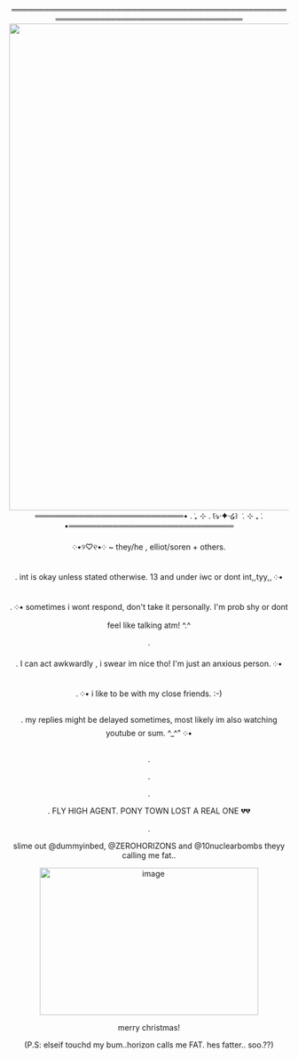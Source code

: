 
<div align="center"> 
════════════════════════════════════════════════════════════════════════════════════
 <div align="center">
   
<img width="1182" height="876" alt="image" src="https://github.com/user-attachments/assets/854a4d18-af70-4797-9da3-011d3982dd2b" />

   
 <div align="center">


 <div align="center">
═══════════════════════════• . ݁₊ ⊹ . ݁꒰ঌ·✦·໒꒱ ݁ . ⊹ ₊ ݁. •══════════════════════════════










 ༶•୨♡୧•༶ ~ they/he , elliot/soren + others.

. int is okay unless stated otherwise. 13 and under iwc or dont int,,tyy,,  ༶•

.   ༶• sometimes i wont respond, don't take it personally. I'm prob shy or dont feel like talking atm! ^.^

.

. I can act awkwardly , i swear im nice tho! I'm just an anxious person. ༶•

.    ༶• i like to be with my close friends. :-)

. my replies might be delayed sometimes, most likely im also watching youtube or sum. ^_^" ༶•

.

.

.

. FLY HIGH AGENT. PONY TOWN LOST A REAL ONE 💔💔

.

slime out @dummyinbed, @ZEROHORIZONS and @10nuclearbombs theyy calling me fat..

<img width="394" height="265" alt="image" src="https://github.com/user-attachments/assets/7d6da2ae-02f0-4fe8-be79-62ee2b536fdb" />

merry christmas!




(P.S: elseif touchd my bum..horizon calls me FAT. hes fatter.. soo.??)








<!--
**sspacedoutz/sspacedoutz** is a ✨ _special_ ✨ repository because its `README.md` (this file) appears on your GitHub profile.

Here are some ideas to get you started:

- 🔭 I’m currently working on ...
- 🌱 I’m currently learning ...
- 👯 I’m looking to collaborate on ...
- 🤔 I’m looking for help with ...
- 💬 Ask me about ...
- 📫 How to reach me: ...
- 😄 Pronouns: ...
- ⚡ Fun fact: ...
-->
